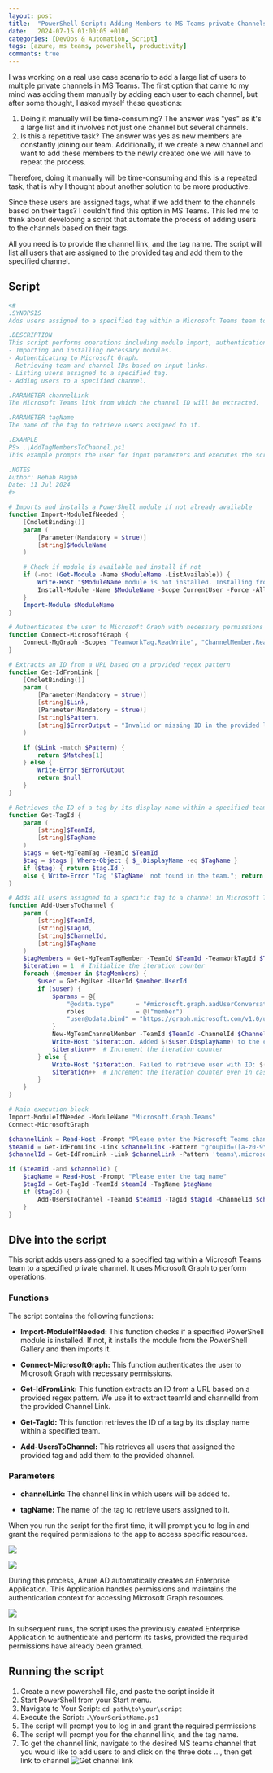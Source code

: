 ```yaml
---
layout: post
title:  "PowerShell Script: Adding Members to MS Teams private Channels by Tag"
date:   2024-07-15 01:00:05 +0100
categories: [DevOps & Automation, Script]
tags: [azure, ms teams, powershell, productivity] 
comments: true
---
```


I was working on a real use case scenario to add a large list of users to multiple private channels in MS Teams.
The first option that came to my mind was adding them manually by adding each user to each channel, but after some thought, I asked myself these questions:

1. Doing it manually will be time-consuming? The answer was "yes" as it's a large list and it involves not just one channel but several channels.
2. Is this a repetitive task? The answer was yes as new members are constantly joining our team. Additionally, if we create a new channel and want to add these members to the newly created one we will have to repeat the process.

Therefore, doing it manually will be time-consuming and this is a repeated task, that is why I thought about another solution to be more productive.

Since these users are assigned tags, what if we add them to the channels based on their tags? I couldn't find this option in MS Teams. This led me to think about developing a script that automate the process of adding users to the channels based on their tags.

All you need is to provide the channel link, and the tag name. The script will list all users that are assigned to the provided tag and add them to the specified channel.

## Script

```powershell
<#
.SYNOPSIS
Adds users assigned to a specified tag within a Microsoft Teams team to a specified channel.

.DESCRIPTION
This script performs operations including module import, authentication, and user management within Teams by using Microsoft Graph. It handles:
- Importing and installing necessary modules.
- Authenticating to Microsoft Graph.
- Retrieving team and channel IDs based on input links.
- Listing users assigned to a specified tag.
- Adding users to a specified channel.

.PARAMETER channelLink
The Microsoft Teams link from which the channel ID will be extracted.

.PARAMETER tagName
The name of the tag to retrieve users assigned to it.

.EXAMPLE
PS> .\AddTagMembersToChannel.ps1
This example prompts the user for input parameters and executes the script to add users to a channel.

.NOTES
Author: Rehab Ragab
Date: 11 Jul 2024
#>

# Imports and installs a PowerShell module if not already available
function Import-ModuleIfNeeded {
    [CmdletBinding()]
    param (
        [Parameter(Mandatory = $true)]
        [string]$ModuleName
    )

    # Check if module is available and install if not
    if (-not (Get-Module -Name $ModuleName -ListAvailable)) {
        Write-Host "$ModuleName module is not installed. Installing from the PowerShell Gallery..."
        Install-Module -Name $ModuleName -Scope CurrentUser -Force -AllowClobber
    }
    Import-Module $ModuleName
}

# Authenticates the user to Microsoft Graph with necessary permissions
function Connect-MicrosoftGraph {
    Connect-MgGraph -Scopes "TeamworkTag.ReadWrite", "ChannelMember.ReadWrite.All", "User.Read.All"
}

# Extracts an ID from a URL based on a provided regex pattern
function Get-IdFromLink {
    [CmdletBinding()]
    param (
        [Parameter(Mandatory = $true)]
        [string]$Link,
        [Parameter(Mandatory = $true)]
        [string]$Pattern,
        [string]$ErrorOutput = "Invalid or missing ID in the provided link."
    )

    if ($Link -match $Pattern) {
        return $Matches[1]
    } else {
        Write-Error $ErrorOutput
        return $null
    }
}

# Retrieves the ID of a tag by its display name within a specified team
function Get-TagId {
    param (
        [string]$TeamId,
        [string]$TagName
    )
    $tags = Get-MgTeamTag -TeamId $TeamId
    $tag = $tags | Where-Object { $_.DisplayName -eq $TagName }
    if ($tag) { return $tag.Id }
    else { Write-Error "Tag '$TagName' not found in the team."; return $null }
}

# Adds all users assigned to a specific tag to a channel in Microsoft Teams
function Add-UsersToChannel {
    param (
        [string]$TeamId,
        [string]$TagId,
        [string]$ChannelId,
        [string]$TagName
    )
    $tagMembers = Get-MgTeamTagMember -TeamId $TeamId -TeamworkTagId $TagId
    $iteration = 1  # Initialize the iteration counter
    foreach ($member in $tagMembers) {
        $user = Get-MgUser -UserId $member.UserId
        if ($user) {
            $params = @{
                "@odata.type"      = "#microsoft.graph.aadUserConversationMember"
                roles              = @("member")
                "user@odata.bind" = "https://graph.microsoft.com/v1.0/users('$($user.Id)')"
            }
            New-MgTeamChannelMember -TeamId $TeamId -ChannelId $ChannelId -BodyParameter $params
            Write-Host "$iteration. Added $($user.DisplayName) to the channel."
            $iteration++  # Increment the iteration counter
        } else {
            Write-Host "$iteration. Failed to retrieve user with ID: $($member.UserId)"
            $iteration++  # Increment the iteration counter even in case of failure
        }
    }
}

# Main execution block
Import-ModuleIfNeeded -ModuleName "Microsoft.Graph.Teams"
Connect-MicrosoftGraph 

$channelLink = Read-Host -Prompt "Please enter the Microsoft Teams channel link to add users to:"
$teamId = Get-IdFromLink -Link $channelLink -Pattern "groupId=([a-z0-9\-]+)" -ErrorOutput "Team ID not found."
$channelId = Get-IdFromLink -Link $channelLink -Pattern 'teams\.microsoft\.com/l/channel/([^/]+)' -ErrorOutput "Channel ID not found."

if ($teamId -and $channelId) {
    $tagName = Read-Host -Prompt "Please enter the tag name"
    $tagId = Get-TagId -TeamId $teamId -TagName $tagName
    if ($tagId) {
        Add-UsersToChannel -TeamId $teamId -TagId $tagId -ChannelId $channelId -TagName $tagName
    }
}

```
## Dive into the script

This script adds users assigned to a specified tag within a Microsoft Teams team to a specified private channel. It uses Microsoft Graph to perform operations.

### Functions

The script contains the following functions:

- **Import-ModuleIfNeeded:** This function checks if a specified PowerShell module is installed. If not, it installs the module from the PowerShell Gallery and then imports it.

- **Connect-MicrosoftGraph:** This function authenticates the user to Microsoft Graph with necessary permissions.

- **Get-IdFromLink:** This function extracts an ID from a URL based on a provided regex pattern. We use it to extract teamId and channelId from the provided Channel Link.

- **Get-TagId:** This function retrieves the ID of a tag by its display name within a specified team.

- **Add-UsersToChannel:** This retrieves all users that assigned the provided tag and add them to the provided channel.

### Parameters

- **channelLink:** The channel link in which users will be added to.
  
- **tagName:** The name of the tag to retrieve users assigned to it.

When you run the script for the first time, it will prompt you to log in and grant the required permissions to the app to access specific resources.

![](/assets/img/add-to-teams-channel-by-tag/13-pick-account.png)

![](/assets/img/add-to-teams-channel-by-tag/14-permission-requested.png)

During this process, Azure AD automatically creates an Enterprise Application. This Application handles permissions and maintains the authentication context for accessing Microsoft Graph resources.

![](/assets/img/add-to-teams-channel-by-tag/15-created-app.png)

In subsequent runs, the script uses the previously created Enterprise Application to authenticate and perform its tasks, provided the required permissions have already been granted.

## Running the script

1. Create a new powershell file, and paste the script inside it
2. Start PowerShell from your Start menu.
3. Navigate to Your Script: `cd path\to\your\script`
4. Execute the Script: `.\YourScriptName.ps1`
5. The script will prompt you to log in and grant the required permissions 
6. The script will prompt you for the channel link, and the tag name.
7. To get the channel link, navigate to the desired MS teams channel that you would like to add users to and click on the three dots ..., then get link to channel
![Get channel link](/assets/img/add-to-teams-channel-by-tag/12-get-channel-link.png) 
